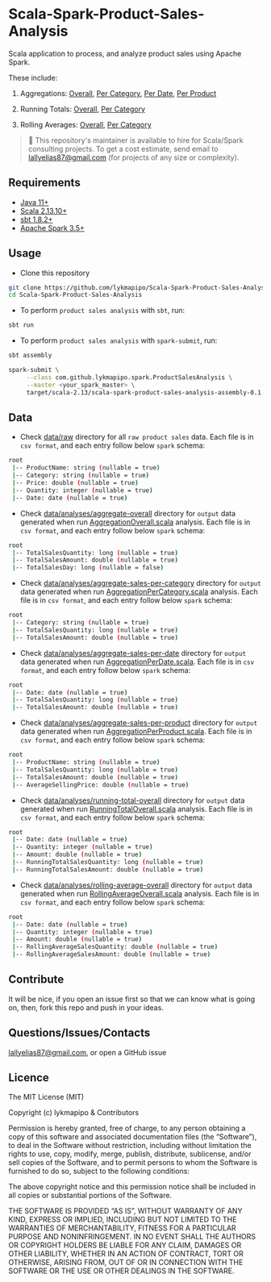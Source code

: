 # Scala-Spark-Product-Sales-Analysis

Scala application to process, and analyze product sales using Apache Spark.

These include:

1. Aggregations: [Overall](https://github.com/lykmapipo/Scala-Spark-Product-Sales-Analysis/blob/main/src/main/scala/com/github/lykmapipo/spark/analysis/AggregationOverall.scala), [Per Category](https://github.com/lykmapipo/Scala-Spark-Product-Sales-Analysis/blob/main/src/main/scala/com/github/lykmapipo/spark/analysis/AggregationPerCategory.scala), [Per Date](https://github.com/lykmapipo/Scala-Spark-Product-Sales-Analysis/blob/main/src/main/scala/com/github/lykmapipo/spark/analysis/AggregationPerDate.scala), [Per Product](https://github.com/lykmapipo/Scala-Spark-Product-Sales-Analysis/blob/main/src/main/scala/com/github/lykmapipo/spark/analysis/AggregationPerProduct.scala)

2. Running Totals: [Overall](https://github.com/lykmapipo/Scala-Spark-Product-Sales-Analysis/blob/main/src/main/scala/com/github/lykmapipo/spark/analysis/RunningTotalOverall.scala), [Per Category](https://github.com/lykmapipo/Scala-Spark-Product-Sales-Analysis/blob/main/src/main/scala/com/github/lykmapipo/spark/analysis/RunningTotalPerCategory.scala)

3. Rolling Averages: [Overall](https://github.com/lykmapipo/Scala-Spark-Product-Sales-Analysis/blob/main/src/main/scala/com/github/lykmapipo/spark/analysis/RollingAverageOverall.scala), [Per Category](https://github.com/lykmapipo/Scala-Spark-Product-Sales-Analysis/blob/main/src/main/scala/com/github/lykmapipo/spark/analysis/RollingAveragePerCategory.scala)


> 👋 This repository's maintainer is available to hire for Scala/Spark consulting projects. To get a cost estimate, send email to lallyelias87@gmail.com (for projects of any size or complexity).


## Requirements

- [Java 11+](https://github.com/openjdk/jdk)
- [Scala 2.13.10+](https://github.com/scala/scala)
- [sbt 1.8.2+](https://github.com/sbt/sbt)
- [Apache Spark 3.5+](https://github.com/apache/spark)


## Usage

- Clone this repository
```sh
git clone https://github.com/lykmapipo/Scala-Spark-Product-Sales-Analysis.git
cd Scala-Spark-Product-Sales-Analysis
```

- To perform `product sales analysis` with `sbt`, run:
```sh
sbt run
```

- To perform `product sales analysis` with `spark-submit`, run:
```sh
sbt assembly

spark-submit \
     --class com.github.lykmapipo.spark.ProductSalesAnalysis \
     --master <your_spark_master> \
     target/scala-2.13/scala-spark-product-sales-analysis-assembly-0.1.0.jar
```


## Data
- Check [data/raw](https://github.com/lykmapipo/Scala-Spark-Product-Sales-Analysis/tree/main/data/raw) directory for all `raw product sales` data. Each file is in `csv format`, and each entry follow below `spark` schema:

```sh
root
 |-- ProductName: string (nullable = true)
 |-- Category: string (nullable = true)
 |-- Price: double (nullable = true)
 |-- Quantity: integer (nullable = true)
 |-- Date: date (nullable = true)
```

- Check [data/analyses/aggregate-overall](https://github.com/lykmapipo/Scala-Spark-Product-Sales-Analysis/tree/main/data/analyses/aggregate-overall) directory for `output` data generated when run [AggregationOverall.scala](https://github.com/lykmapipo/Scala-Spark-Product-Sales-Analysis/blob/main/src/main/scala/com/github/lykmapipo/spark/analysis/AggregationOverall.scala) analysis. Each file is in `csv format`, and each entry follow below `spark` schema:

```sh
root
 |-- TotalSalesQuantity: long (nullable = true)
 |-- TotalSalesAmount: double (nullable = true)
 |-- TotalSalesDay: long (nullable = false)
```

- Check [data/analyses/aggregate-sales-per-category](https://github.com/lykmapipo/Scala-Spark-Product-Sales-Analysis/tree/main/data/analyses/aggregate-sales-per-category) directory for `output` data generated when run [AggregationPerCategory.scala](https://github.com/lykmapipo/Scala-Spark-Product-Sales-Analysis/blob/main/src/main/scala/com/github/lykmapipo/spark/analysis/AggregationPerCategory.scala) analysis. Each file is in `csv format`, and each entry follow below `spark` schema:

```sh
root
 |-- Category: string (nullable = true)
 |-- TotalSalesQuantity: long (nullable = true)
 |-- TotalSalesAmount: double (nullable = true)
```

- Check [data/analyses/aggregate-sales-per-date](https://github.com/lykmapipo/Scala-Spark-Product-Sales-Analysis/tree/main/data/analyses/aggregate-sales-per-date) directory for `output` data generated when run [AggregationPerDate.scala](https://github.com/lykmapipo/Scala-Spark-Product-Sales-Analysis/blob/main/src/main/scala/com/github/lykmapipo/spark/analysis/AggregationPerDate.scala). Each file is in `csv format`, and each entry follow below `spark` schema:

```sh
root
 |-- Date: date (nullable = true)
 |-- TotalSalesQuantity: long (nullable = true)
 |-- TotalSalesAmount: double (nullable = true)
```

- Check [data/analyses/aggregate-sales-per-product](https://github.com/lykmapipo/Scala-Spark-Product-Sales-Analysis/tree/main/data/analyses/aggregate-sales-per-product) directory for `output` data generated when run [AggregationPerProduct.scala](https://github.com/lykmapipo/Scala-Spark-Product-Sales-Analysis/blob/main/src/main/scala/com/github/lykmapipo/spark/analysis/AggregationPerProduct.scala). Each file is in `csv format`, and each entry follow below `spark` schema:

```sh
root
 |-- ProductName: string (nullable = true)
 |-- TotalSalesQuantity: long (nullable = true)
 |-- TotalSalesAmount: double (nullable = true)
 |-- AverageSellingPrice: double (nullable = true)
```

- Check [data/analyses/running-total-overall](https://github.com/lykmapipo/Scala-Spark-Product-Sales-Analysis/tree/main/data/analyses/running-total-overall) directory for `output` data generated when run [RunningTotalOverall.scala](https://github.com/lykmapipo/Scala-Spark-Product-Sales-Analysis/blob/main/src/main/scala/com/github/lykmapipo/spark/analysis/RunningTotalOverall.scala) analysis. Each file is in `csv format`, and each entry follow below `spark` schema:

```sh
root
 |-- Date: date (nullable = true)
 |-- Quantity: integer (nullable = true)
 |-- Amount: double (nullable = true)
 |-- RunningTotalSalesQuantity: long (nullable = true)
 |-- RunningTotalSalesAmount: double (nullable = true)
```

- Check [data/analyses/rolling-average-overall](https://github.com/lykmapipo/Scala-Spark-Product-Sales-Analysis/tree/main/data/analyses/rolling-average-overall) directory for `output` data generated when run [RollingAverageOverall.scala](https://github.com/lykmapipo/Scala-Spark-Product-Sales-Analysis/blob/main/src/main/scala/com/github/lykmapipo/spark/analysis/RollingAverageOverall.scala) analysis. Each file is in `csv format`, and each entry follow below `spark` schema:

```sh
root
 |-- Date: date (nullable = true)
 |-- Quantity: integer (nullable = true)
 |-- Amount: double (nullable = true)
 |-- RollingAverageSalesQuantity: double (nullable = true)
 |-- RollingAverageSalesAmount: double (nullable = true)
```


## Contribute

It will be nice, if you open an issue first so that we can know what is going on, then, fork this repo and push in your ideas.


## Questions/Issues/Contacts

lallyelias87@gmail.com, or open a GitHub issue


## Licence

The MIT License (MIT)

Copyright (c) lykmapipo & Contributors

Permission is hereby granted, free of charge, to any person obtaining a copy of this software and associated documentation files (the “Software”), to deal in the Software without restriction, including without limitation the rights to use, copy, modify, merge, publish, distribute, sublicense, and/or sell copies of the Software, and to permit persons to whom the Software is furnished to do so, subject to the following conditions:

The above copyright notice and this permission notice shall be included in all copies or substantial portions of the Software.

THE SOFTWARE IS PROVIDED “AS IS”, WITHOUT WARRANTY OF ANY KIND, EXPRESS OR IMPLIED, INCLUDING BUT NOT LIMITED TO THE WARRANTIES OF MERCHANTABILITY, FITNESS FOR A PARTICULAR PURPOSE AND NONINFRINGEMENT. IN NO EVENT SHALL THE AUTHORS OR COPYRIGHT HOLDERS BE LIABLE FOR ANY CLAIM, DAMAGES OR OTHER LIABILITY, WHETHER IN AN ACTION OF CONTRACT, TORT OR OTHERWISE, ARISING FROM, OUT OF OR IN CONNECTION WITH THE SOFTWARE OR THE USE OR OTHER DEALINGS IN THE SOFTWARE.
